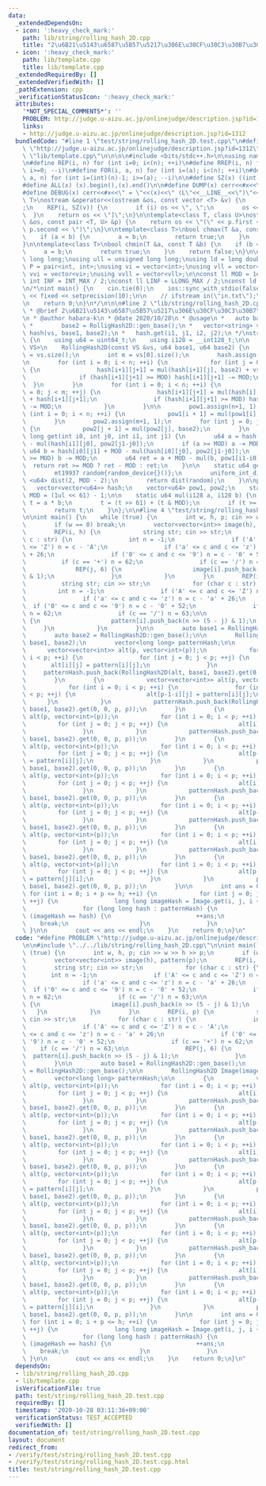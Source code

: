 ```yaml
---
data:
  _extendedDependsOn:
  - icon: ':heavy_check_mark:'
    path: lib/string/rolling_hash_2D.cpp
    title: "2\u6B21\u5143\u6587\u5B57\u5217\u306E\u30CF\u30C3\u30B7\u30E5\u5316"
  - icon: ':heavy_check_mark:'
    path: lib/template.cpp
    title: lib/template.cpp
  _extendedRequiredBy: []
  _extendedVerifiedWith: []
  _pathExtension: cpp
  _verificationStatusIcon: ':heavy_check_mark:'
  attributes:
    '*NOT_SPECIAL_COMMENTS*': ''
    PROBLEM: http://judge.u-aizu.ac.jp/onlinejudge/description.jsp?id=1312
    links:
    - http://judge.u-aizu.ac.jp/onlinejudge/description.jsp?id=1312
  bundledCode: "#line 1 \"test/string/rolling_hash_2D.test.cpp\"\n#define PROBLEM\
    \ \"http://judge.u-aizu.ac.jp/onlinejudge/description.jsp?id=1312\"\n\n#line 1\
    \ \"lib/template.cpp\"\n\n\n\n#include <bits/stdc++.h>\n\nusing namespace std;\n\
    \n#define REP(i, n) for (int i=0; i<(n); ++i)\n#define RREP(i, n) for (int i=(int)(n)-1;\
    \ i>=0; --i)\n#define FOR(i, a, n) for (int i=(a); i<(n); ++i)\n#define RFOR(i,\
    \ a, n) for (int i=(int)(n)-1; i>=(a); --i)\n\n#define SZ(x) ((int)(x).size())\n\
    #define ALL(x) (x).begin(),(x).end()\n\n#define DUMP(x) cerr<<#x<<\" = \"<<(x)<<endl\n\
    #define DEBUG(x) cerr<<#x<<\" = \"<<(x)<<\" (L\"<<__LINE__<<\")\"<<endl;\n\ntemplate<class\
    \ T>\nostream &operator<<(ostream &os, const vector <T> &v) {\n    os << \"[\"\
    ;\n    REP(i, SZ(v)) {\n        if (i) os << \", \";\n        os << v[i];\n  \
    \  }\n    return os << \"]\";\n}\n\ntemplate<class T, class U>\nostream &operator<<(ostream\
    \ &os, const pair <T, U> &p) {\n    return os << \"(\" << p.first << \" \" <<\
    \ p.second << \")\";\n}\n\ntemplate<class T>\nbool chmax(T &a, const T &b) {\n\
    \    if (a < b) {\n        a = b;\n        return true;\n    }\n    return false;\n\
    }\n\ntemplate<class T>\nbool chmin(T &a, const T &b) {\n    if (b < a) {\n   \
    \     a = b;\n        return true;\n    }\n    return false;\n}\n\nusing ll =\
    \ long long;\nusing ull = unsigned long long;\nusing ld = long double;\nusing\
    \ P = pair<int, int>;\nusing vi = vector<int>;\nusing vll = vector<ll>;\nusing\
    \ vvi = vector<vi>;\nusing vvll = vector<vll>;\n\nconst ll MOD = 1e9 + 7;\nconst\
    \ int INF = INT_MAX / 2;\nconst ll LINF = LLONG_MAX / 2;\nconst ld eps = 1e-9;\n\
    \n/*\nint main() {\n    cin.tie(0);\n    ios::sync_with_stdio(false);\n    cout\
    \ << fixed << setprecision(10);\n\n    // ifstream in(\"in.txt\");\n    // cin.rdbuf(in.rdbuf());\n\
    \n    return 0;\n}\n*/\n\n\n#line 2 \"lib/string/rolling_hash_2D.cpp\"\n\n/**\n\
    \ * @brief 2\u6B21\u5143\u6587\u5B57\u5217\u306E\u30CF\u30C3\u30B7\u30E5\u5316\
    \n * @author habara-k\n * @date 2020/10/28\n * @usage\n *   auto base1 = RollingHash2D::gen_base(),\n\
    \ *        base2 = RolligHash2D::gen_base();\n *   vector<string> vs;\n *   RollingHash2D\
    \ hash(vs, base1, base2);\n *   hash.get(i1, j1, i2, j2);\n */\nstruct RollingHash2D\
    \ {\n    using u64 = uint64_t;\n    using i128 = __int128_t;\n\n    template<typename\
    \ VS>\n    RollingHash2D(const VS &vs, u64 base1, u64 base2) {\n        int n\
    \ = vs.size();\n        int m = vs[0].size();\n        hash.assign(n+1, vector<u64>(m+1));\n\
    \n        for (int i = 0; i < n; ++i) {\n            for (int j = 0; j < m; ++j)\
    \ {\n                hash[i+1][j+1] = mul(hash[i+1][j], base2) + vs[i][j];\n \
    \               if (hash[i+1][j+1] >= MOD) hash[i+1][j+1] -= MOD;\n          \
    \  }\n        }\n        for (int i = 0; i < n; ++i) {\n            for (int j\
    \ = 0; j < m; ++j) {\n                hash[i+1][j+1] = mul(hash[i][j+1], base1)\
    \ + hash[i+1][j+1];\n                if (hash[i+1][j+1] >= MOD) hash[i+1][j+1]\
    \ -= MOD;\n            }\n        }\n\n        pow1.assign(n+1, 1);\n        for\
    \ (int i = 0; i < n; ++i) {\n            pow1[i + 1] = mul(pow1[i], base1);\n\
    \        }\n        pow2.assign(m+1, 1);\n        for (int j = 0; j < m; ++j)\
    \ {\n            pow2[j + 1] = mul(pow2[j], base2);\n        }\n    }\n\n    long\
    \ long get(int i0, int j0, int i1, int j1) {\n        u64 a = hash[i1][j1] + MOD\
    \ - mul(hash[i1][j0], pow2[j1-j0]);\n        if (a >= MOD) a -= MOD;\n       \
    \ u64 b = hash[i0][j1] + MOD - mul(hash[i0][j0], pow2[j1-j0]);\n        if (b\
    \ >= MOD) b -= MOD;\n        u64 ret = a + MOD - mul(b, pow1[i1-i0]);\n      \
    \  return ret >= MOD ? ret - MOD : ret;\n    }\n\n    static u64 gen_base() {\n\
    \        mt19937 random{random_device{}()};\n        uniform_int_distribution\
    \ <u64> dist(2, MOD - 2);\n        return dist(random);\n    }\n\nprivate:\n \
    \   vector<vector<u64>> hash;\n    vector<u64> pow1, pow2;\n    static const u64\
    \ MOD = (1ul << 61) - 1;\n\n    static u64 mul(i128 a, i128 b) {\n        i128\
    \ t = a * b;\n        t = (t >> 61) + (t & MOD);\n        if (t >= MOD) t -= MOD;\n\
    \        return t;\n    }\n};\n\n#line 4 \"test/string/rolling_hash_2D.test.cpp\"\
    \n\nint main() {\n    while (true) {\n        int w, h, p; cin >> w >> h >> p;\n\
    \        if (w == 0) break;\n        vector<vector<int>> image(h), pattern(p);\n\
    \        REP(i, h) {\n            string str; cin >> str;\n            for (char\
    \ c : str) {\n                int n = -1;\n                if ('A' <= c and c\
    \ <= 'Z') n = c - 'A';\n                if ('a' <= c and c <= 'z') n = c - 'a'\
    \ + 26;\n                if ('0' <= c and c <= '9') n = c - '0' + 52;\n      \
    \          if (c == '+') n = 62;\n                if (c == '/') n = 63;\n\n  \
    \              REP(j, 6) {\n                    image[i].push_back(n >> (5 - j)\
    \ & 1);\n                }\n            }\n        }\n        REP(i, p) {\n  \
    \          string str; cin >> str;\n            for (char c : str) {\n       \
    \         int n = -1;\n                if ('A' <= c and c <= 'Z') n = c - 'A';\n\
    \                if ('a' <= c and c <= 'z') n = c - 'a' + 26;\n              \
    \  if ('0' <= c and c <= '9') n = c - '0' + 52;\n                if (c == '+')\
    \ n = 62;\n                if (c == '/') n = 63;\n\n                REP(j, 6)\
    \ {\n                    pattern[i].push_back(n >> (5 - j) & 1);\n           \
    \     }\n            }\n        }\n\n        auto base1 = RollingHash2D::gen_base();\n\
    \        auto base2 = RollingHash2D::gen_base();\n\n        RollingHash2D Image(image,\
    \ base1, base2);\n        vector<long long> patternHash;\n\n        {\n      \
    \      vector<vector<int>> alt(p, vector<int>(p));\n            for (int i = 0;\
    \ i < p; ++i) {\n                for (int j = 0; j < p; ++j) {\n             \
    \       alt[i][j] = pattern[i][j];\n                }\n            }\n       \
    \     patternHash.push_back(RollingHash2D(alt, base1, base2).get(0, 0, p, p));\n\
    \        }\n        {\n            vector<vector<int>> alt(p, vector<int>(p));\n\
    \            for (int i = 0; i < p; ++i) {\n                for (int j = 0; j\
    \ < p; ++j) {\n                    alt[p-1-i][j] = pattern[i][j];\n          \
    \      }\n            }\n            patternHash.push_back(RollingHash2D(alt,\
    \ base1, base2).get(0, 0, p, p));\n        }\n        {\n            vector<vector<int>>\
    \ alt(p, vector<int>(p));\n            for (int i = 0; i < p; ++i) {\n       \
    \         for (int j = 0; j < p; ++j) {\n                    alt[i][p-1-j] = pattern[i][j];\n\
    \                }\n            }\n            patternHash.push_back(RollingHash2D(alt,\
    \ base1, base2).get(0, 0, p, p));\n        }\n        {\n            vector<vector<int>>\
    \ alt(p, vector<int>(p));\n            for (int i = 0; i < p; ++i) {\n       \
    \         for (int j = 0; j < p; ++j) {\n                    alt[p-1-i][p-1-j]\
    \ = pattern[i][j];\n                }\n            }\n            patternHash.push_back(RollingHash2D(alt,\
    \ base1, base2).get(0, 0, p, p));\n        }\n        {\n            vector<vector<int>>\
    \ alt(p, vector<int>(p));\n            for (int i = 0; i < p; ++i) {\n       \
    \         for (int j = 0; j < p; ++j) {\n                    alt[i][j] = pattern[j][i];\n\
    \                }\n            }\n            patternHash.push_back(RollingHash2D(alt,\
    \ base1, base2).get(0, 0, p, p));\n        }\n        {\n            vector<vector<int>>\
    \ alt(p, vector<int>(p));\n            for (int i = 0; i < p; ++i) {\n       \
    \         for (int j = 0; j < p; ++j) {\n                    alt[p-1-i][j] = pattern[j][i];\n\
    \                }\n            }\n            patternHash.push_back(RollingHash2D(alt,\
    \ base1, base2).get(0, 0, p, p));\n        }\n        {\n            vector<vector<int>>\
    \ alt(p, vector<int>(p));\n            for (int i = 0; i < p; ++i) {\n       \
    \         for (int j = 0; j < p; ++j) {\n                    alt[i][p-1-j] = pattern[j][i];\n\
    \                }\n            }\n            patternHash.push_back(RollingHash2D(alt,\
    \ base1, base2).get(0, 0, p, p));\n        }\n        {\n            vector<vector<int>>\
    \ alt(p, vector<int>(p));\n            for (int i = 0; i < p; ++i) {\n       \
    \         for (int j = 0; j < p; ++j) {\n                    alt[p-1-i][p-1-j]\
    \ = pattern[j][i];\n                }\n            }\n            patternHash.push_back(RollingHash2D(alt,\
    \ base1, base2).get(0, 0, p, p));\n        }\n\n        int ans = 0;\n       \
    \ for (int i = 0; i + p <= h; ++i) {\n            for (int j = 0; j + p <= w;\
    \ ++j) {\n                long long imageHash = Image.get(i, j, i + p, j + p);\n\
    \                for (long long hash : patternHash) {\n                    if\
    \ (imageHash == hash) {\n                        ++ans;\n                    \
    \    break;\n                    }\n                }\n            }\n       \
    \ }\n\n        cout << ans << endl;\n    }\n    return 0;\n}\n"
  code: "#define PROBLEM \"http://judge.u-aizu.ac.jp/onlinejudge/description.jsp?id=1312\"\
    \n\n#include \"../../lib/string/rolling_hash_2D.cpp\"\n\nint main() {\n    while\
    \ (true) {\n        int w, h, p; cin >> w >> h >> p;\n        if (w == 0) break;\n\
    \        vector<vector<int>> image(h), pattern(p);\n        REP(i, h) {\n    \
    \        string str; cin >> str;\n            for (char c : str) {\n         \
    \       int n = -1;\n                if ('A' <= c and c <= 'Z') n = c - 'A';\n\
    \                if ('a' <= c and c <= 'z') n = c - 'a' + 26;\n              \
    \  if ('0' <= c and c <= '9') n = c - '0' + 52;\n                if (c == '+')\
    \ n = 62;\n                if (c == '/') n = 63;\n\n                REP(j, 6)\
    \ {\n                    image[i].push_back(n >> (5 - j) & 1);\n             \
    \   }\n            }\n        }\n        REP(i, p) {\n            string str;\
    \ cin >> str;\n            for (char c : str) {\n                int n = -1;\n\
    \                if ('A' <= c and c <= 'Z') n = c - 'A';\n                if ('a'\
    \ <= c and c <= 'z') n = c - 'a' + 26;\n                if ('0' <= c and c <=\
    \ '9') n = c - '0' + 52;\n                if (c == '+') n = 62;\n            \
    \    if (c == '/') n = 63;\n\n                REP(j, 6) {\n                  \
    \  pattern[i].push_back(n >> (5 - j) & 1);\n                }\n            }\n\
    \        }\n\n        auto base1 = RollingHash2D::gen_base();\n        auto base2\
    \ = RollingHash2D::gen_base();\n\n        RollingHash2D Image(image, base1, base2);\n\
    \        vector<long long> patternHash;\n\n        {\n            vector<vector<int>>\
    \ alt(p, vector<int>(p));\n            for (int i = 0; i < p; ++i) {\n       \
    \         for (int j = 0; j < p; ++j) {\n                    alt[i][j] = pattern[i][j];\n\
    \                }\n            }\n            patternHash.push_back(RollingHash2D(alt,\
    \ base1, base2).get(0, 0, p, p));\n        }\n        {\n            vector<vector<int>>\
    \ alt(p, vector<int>(p));\n            for (int i = 0; i < p; ++i) {\n       \
    \         for (int j = 0; j < p; ++j) {\n                    alt[p-1-i][j] = pattern[i][j];\n\
    \                }\n            }\n            patternHash.push_back(RollingHash2D(alt,\
    \ base1, base2).get(0, 0, p, p));\n        }\n        {\n            vector<vector<int>>\
    \ alt(p, vector<int>(p));\n            for (int i = 0; i < p; ++i) {\n       \
    \         for (int j = 0; j < p; ++j) {\n                    alt[i][p-1-j] = pattern[i][j];\n\
    \                }\n            }\n            patternHash.push_back(RollingHash2D(alt,\
    \ base1, base2).get(0, 0, p, p));\n        }\n        {\n            vector<vector<int>>\
    \ alt(p, vector<int>(p));\n            for (int i = 0; i < p; ++i) {\n       \
    \         for (int j = 0; j < p; ++j) {\n                    alt[p-1-i][p-1-j]\
    \ = pattern[i][j];\n                }\n            }\n            patternHash.push_back(RollingHash2D(alt,\
    \ base1, base2).get(0, 0, p, p));\n        }\n        {\n            vector<vector<int>>\
    \ alt(p, vector<int>(p));\n            for (int i = 0; i < p; ++i) {\n       \
    \         for (int j = 0; j < p; ++j) {\n                    alt[i][j] = pattern[j][i];\n\
    \                }\n            }\n            patternHash.push_back(RollingHash2D(alt,\
    \ base1, base2).get(0, 0, p, p));\n        }\n        {\n            vector<vector<int>>\
    \ alt(p, vector<int>(p));\n            for (int i = 0; i < p; ++i) {\n       \
    \         for (int j = 0; j < p; ++j) {\n                    alt[p-1-i][j] = pattern[j][i];\n\
    \                }\n            }\n            patternHash.push_back(RollingHash2D(alt,\
    \ base1, base2).get(0, 0, p, p));\n        }\n        {\n            vector<vector<int>>\
    \ alt(p, vector<int>(p));\n            for (int i = 0; i < p; ++i) {\n       \
    \         for (int j = 0; j < p; ++j) {\n                    alt[i][p-1-j] = pattern[j][i];\n\
    \                }\n            }\n            patternHash.push_back(RollingHash2D(alt,\
    \ base1, base2).get(0, 0, p, p));\n        }\n        {\n            vector<vector<int>>\
    \ alt(p, vector<int>(p));\n            for (int i = 0; i < p; ++i) {\n       \
    \         for (int j = 0; j < p; ++j) {\n                    alt[p-1-i][p-1-j]\
    \ = pattern[j][i];\n                }\n            }\n            patternHash.push_back(RollingHash2D(alt,\
    \ base1, base2).get(0, 0, p, p));\n        }\n\n        int ans = 0;\n       \
    \ for (int i = 0; i + p <= h; ++i) {\n            for (int j = 0; j + p <= w;\
    \ ++j) {\n                long long imageHash = Image.get(i, j, i + p, j + p);\n\
    \                for (long long hash : patternHash) {\n                    if\
    \ (imageHash == hash) {\n                        ++ans;\n                    \
    \    break;\n                    }\n                }\n            }\n       \
    \ }\n\n        cout << ans << endl;\n    }\n    return 0;\n}\n"
  dependsOn:
  - lib/string/rolling_hash_2D.cpp
  - lib/template.cpp
  isVerificationFile: true
  path: test/string/rolling_hash_2D.test.cpp
  requiredBy: []
  timestamp: '2020-10-28 03:11:36+09:00'
  verificationStatus: TEST_ACCEPTED
  verifiedWith: []
documentation_of: test/string/rolling_hash_2D.test.cpp
layout: document
redirect_from:
- /verify/test/string/rolling_hash_2D.test.cpp
- /verify/test/string/rolling_hash_2D.test.cpp.html
title: test/string/rolling_hash_2D.test.cpp
---
```


